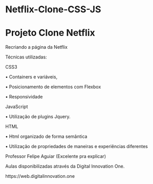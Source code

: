 # Netflix-Clone-CSS-JS
<h1>Projeto Clone Netflix </h1>
<p>Recriando a página da Netflix </p>
<p>Técnicas utilizadas:</p>

<p>CSS3 </p>
<p>•	Containers e variáveis, </p>
<p>•	Posicionamento de elementos com Flexbox </p>
<p>•	Responsividade</p>

<p>JavaScript</p>
<p>•	Utilização de plugins Jquery. </p>
<p>HTML</p>
<p>•	Html organizado de forma semântica</p>
<p>•	Utilização de propriedades de maneiras e experiências diferentes</p>
<p>Professor Felipe Aguiar  (Excelente pra explicar)</p>
<p>Aulas disponibilizadas através da Digital Innovation One.</p>
<p>https://web.digitalinnovation.one</p>

